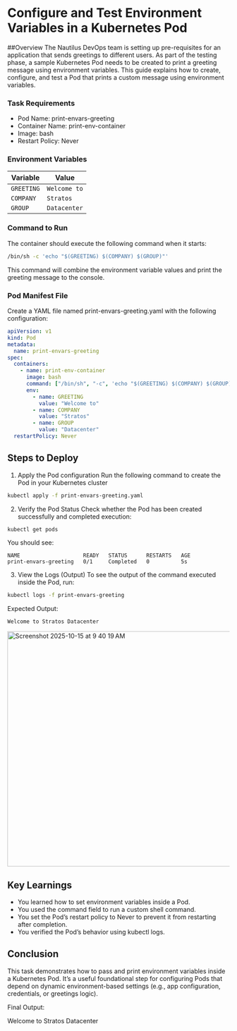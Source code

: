 # Configure and Test Environment Variables in a Kubernetes Pod

##Overview
The Nautilus DevOps team is setting up pre-requisites for an application that sends greetings to different users.
As part of the testing phase, a sample Kubernetes Pod needs to be created to print a greeting message using environment variables.
This guide explains how to create, configure, and test a Pod that prints a custom message using environment variables.

### Task Requirements
 - Pod Name: print-envars-greeting
 - Container Name: print-env-container
 - Image: bash
 - Restart Policy: Never

### Environment Variables
| Variable   | Value        |
| ---------- | ------------ |
| `GREETING` | `Welcome to` |
| `COMPANY`  | `Stratos`    |
| `GROUP`    | `Datacenter` |

### Command to Run
The container should execute the following command when it starts:
```bash
/bin/sh -c 'echo "$(GREETING) $(COMPANY) $(GROUP)"'
```
This command will combine the environment variable values and print the greeting message to the console.

### Pod Manifest File
Create a YAML file named print-envars-greeting.yaml with the following configuration:
```yaml
apiVersion: v1
kind: Pod
metadata:
  name: print-envars-greeting
spec:
  containers:
    - name: print-env-container
      image: bash
      command: ["/bin/sh", "-c", 'echo "$(GREETING) $(COMPANY) $(GROUP)"']
      env:
        - name: GREETING
          value: "Welcome to"
        - name: COMPANY
          value: "Stratos"
        - name: GROUP
          value: "Datacenter"
  restartPolicy: Never
```

## Steps to Deploy
1. Apply the Pod configuration
Run the following command to create the Pod in your Kubernetes cluster
```bash
kubectl apply -f print-envars-greeting.yaml
```

2. Verify the Pod Status
Check whether the Pod has been created successfully and completed execution:
```bash
kubectl get pods
```
You should see:
```arduino
NAME                    READY   STATUS      RESTARTS   AGE
print-envars-greeting   0/1     Completed   0          5s
```

3. View the Logs (Output)
To see the output of the command executed inside the Pod, run:
```bash
kubectl logs -f print-envars-greeting
```
Expected Output:
```css
Welcome to Stratos Datacenter
```
<img width="1448" height="534" alt="Screenshot 2025-10-15 at 9 40 19 AM" src="https://github.com/user-attachments/assets/2d353362-0cc7-4328-81c6-88c79c00ab16" />

## Key Learnings
 - You learned how to set environment variables inside a Pod.
 - You used the command field to run a custom shell command.
 - You set the Pod’s restart policy to Never to prevent it from restarting after completion.
 - You verified the Pod’s behavior using kubectl logs.

## Conclusion
This task demonstrates how to pass and print environment variables inside a Kubernetes Pod.
It’s a useful foundational step for configuring Pods that depend on dynamic environment-based settings (e.g., app configuration, credentials, or greetings logic).

Final Output:

Welcome to Stratos Datacenter

